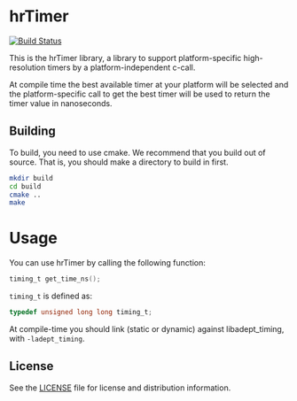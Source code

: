 # hrTimer

[![Build Status](https://travis-ci.org/alehaa/hrtimer.svg)](https://travis-ci.org/alehaa/hrtimer)

This is the hrTimer library, a library to support platform-specific
high-resolution timers by a platform-independent c-call.

At compile time the best available timer at your platform will be selected and
the platform-specific call to get the best timer will be used to return the
timer value in nanoseconds.



## Building

To build, you need to use cmake. We recommend that you build out of source. That
is, you should make a directory to build in first.

```sh
mkdir build
cd build
cmake ..
make
```



# Usage

You can use hrTimer by calling the following function:
```C
timing_t get_time_ns();
```

`timing_t` is defined as:
```C
typedef unsigned long long timing_t;
```

At compile-time you should link (static or dynamic) against libadept_timing,
with `-ladept_timing`.



## License

See the [LICENSE](LICENSE.md) file for license and distribution information.
